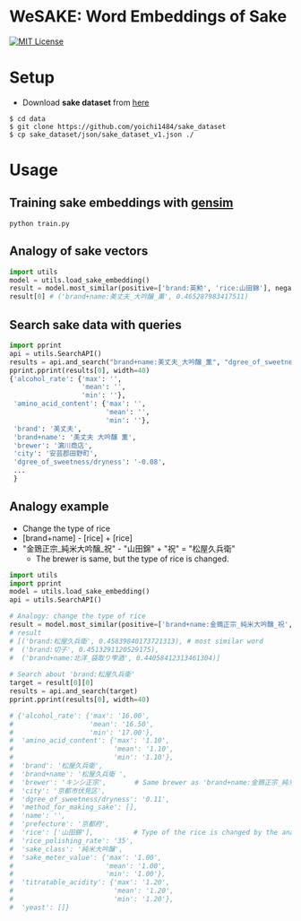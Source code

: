 WeSAKE: Word Embeddings of Sake
====
[![MIT License](http://img.shields.io/badge/license-MIT-blue.svg?style=flat)](LICENSE.txt)
# Setup
- Download  **sake dataset** from [here](https://github.com/yoichi1484/sake_dataset)
```
$ cd data
$ git clone https://github.com/yoichi1484/sake_dataset
$ cp sake_dataset/json/sake_dataset_v1.json ./
```
# Usage
## Training sake embeddings with [gensim](https://radimrehurek.com/gensim/)
```
python train.py
```
## Analogy of sake vectors
```python
import utils
model = utils.load_sake_embedding()
result = model.most_similar(positive=['brand:英勲', 'rice:山田錦'], negative=['rice:祝'], topn=1)
result[0] # ('brand+name:美丈夫_大吟醸_薫', 0.465287983417511)
```
## Search sake data with queries
```python
import pprint
api = utils.SearchAPI()
results = api.and_search("brand+name:美丈夫_大吟醸_薫", "dgree_of_sweetness/dryness:-0.08", "rice_polishing_rate:40")
pprint.pprint(results[0], width=40)
{'alcohol_rate': {'max': '',
                  'mean': '',
                  'min': ''},
 'amino_acid_content': {'max': '',
                        'mean': '',
                        'min': ''},
 'brand': '美丈夫',
 'brand+name': '美丈夫 大吟醸 薫',
 'brewer': '濵川商店',
 'city': '安芸郡田野町',
 'dgree_of_sweetness/dryness': '-0.08',
 ...
 }
```
## Analogy example
- Change the type of rice
- [brand+name] - [rice] + [rice]
- "金鵄正宗_純米大吟醸_祝" - "山田錦" + "祝" = "松屋久兵衛"
  - The brewer is same, but the type of rice is changed.
```python
import utils
import pprint
model = utils.load_sake_embedding()
api = utils.SearchAPI()

# Analogy: change the type of rice
result = model.most_similar(positive=['brand+name:金鵄正宗_純米大吟醸_祝', 'rice:山田錦'], negative=['rice:祝'], topn=3)
# result
# [('brand:松屋久兵衛', 0.45839840173721313), # most similar word
#  ('brand:切子', 0.4513291120529175),
#  ('brand+name:北洋_袋取り雫酒', 0.44058412313461304)]
 
# Search about 'brand:松屋久兵衛'
target = result[0][0]
results = api.and_search(target)
pprint.pprint(results[0], width=40)

# {'alcohol_rate': {'max': '16.00',
#                   'mean': '16.50',
#                   'min': '17.00'},
#  'amino_acid_content': {'max': '1.10',
#                         'mean': '1.10',
#                         'min': '1.10'},
#  'brand': '松屋久兵衛',
#  'brand+name': '松屋久兵衛 ',
#  'brewer': 'キンシ正宗',       # Same brewer as 'brand+name:金鵄正宗_純米大吟醸_祝'
#  'city': '京都市伏見区',
#  'dgree_of_sweetness/dryness': '0.11',
#  'method_for_making_sake': [],
#  'name': '',
#  'prefecture': '京都府',
#  'rice': ['山田錦'],          # Type of the rice is changed by the analogy
#  'rice_polishing_rate': '35',
#  'sake_class': '純米大吟醸',
#  'sake_meter_value': {'max': '1.00',
#                       'mean': '1.00',
#                       'min': '1.00'},
#  'titratable_acidity': {'max': '1.20',
#                         'mean': '1.20',
#                         'min': '1.20'},
#  'yeast': []}
```
